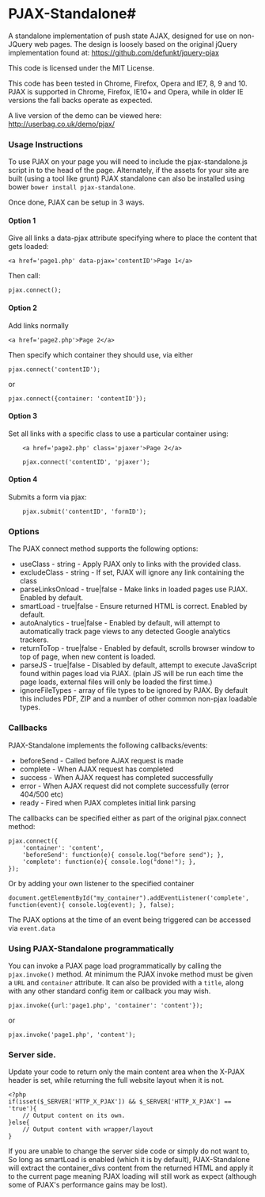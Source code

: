 # PJAX-Standalone#

A standalone implementation of push state AJAX, designed for use on non-JQuery web pages.
The design is loosely based on the original jQuery implementation found at: https://github.com/defunkt/jquery-pjax

This code is licensed under the MIT License.

This code has been tested in Chrome, Firefox, Opera and IE7, 8, 9 and 10. 
PJAX is supported in Chrome, Firefox, IE10+ and Opera, while in older IE versions the fall backs operate as expected.

A live version of the demo can be viewed here: http://userbag.co.uk/demo/pjax/

### Usage Instructions

To use PJAX on your page you will need to include the pjax-standalone.js script in to the head of the page. Alternately, if the assets for your site are built (using a tool like grunt) PJAX standalone can also be installed using bower `bower install pjax-standalone`.

Once done, PJAX can be setup in 3 ways. 

#### Option 1
Give all links a data-pjax attribute specifying where to place the content that gets loaded:

    <a href='page1.php' data-pjax='contentID'>Page 1</a>

Then call:

	pjax.connect();

#### Option 2
Add links normally

	<a href='page2.php'>Page 2</a>
	
Then specify which container they should use, via either

	pjax.connect('contentID');

or

	pjax.connect({container: 'contentID'});

#### Option 3
Set all links with a specific class to use a particular container using:

```
	<a href='page2.php' class='pjaxer'>Page 2</a>
```

```
	pjax.connect('contentID', 'pjaxer');
```	
#### Option 4
Submits a form via pjax:
```
	pjax.submit('contentID', 'formID');
```
### Options

The PJAX connect method supports the following options:

* useClass - string - Apply PJAX only to links with the provided class.
* excludeClass - string - If set, PJAX will ignore any link containing the class
* parseLinksOnload - true|false - Make links in loaded pages use PJAX. Enabled by default.
* smartLoad - true|false - Ensure returned HTML is correct. Enabled by default.
* autoAnalytics - true|false - Enabled by default, will attempt to automatically track page views to any detected Google analytics trackers.
* returnToTop - true|false - Enabled by default, scrolls browser window to top of page, when new content is loaded.
* parseJS - true|false - Disabled by default, attempt to execute JavaScript found within pages load via PJAX. (plain JS will be run each time the page loads, external files will only be loaded the first time.)
* ignoreFileTypes - array of file types to be ignored by PJAX. By default this includes PDF, ZIP and a number of other common non-pjax loadable types.

### Callbacks

PJAX-Standalone implements the following callbacks/events:

* beforeSend - Called before AJAX request is made
* complete - When AJAX request has completed
* success - When AJAX request has completed successfully
* error - When AJAX request did not complete successfully (error 404/500 etc)
* ready - Fired when PJAX completes initial link parsing

The callbacks can be specified either as part of the original pjax.connect method:

	pjax.connect({
		'container': 'content',
		'beforeSend': function(e){ console.log("before send"); },
		'complete': function(e){ console.log("done!"); },
	});

Or by adding your own listener to the specified container

	document.getElementById("my_container").addEventListener('complete', function(event){ console.log(event); }, false);

The PJAX options at the time of an event being triggered can be accessed via `event.data`

### Using PJAX-Standalone programmatically

You can invoke a PJAX page load programmatically by calling the `pjax.invoke()` method.
At minimum the PJAX invoke method must be given a `URL` and `container` attribute. It can also
be provided with a `title`, along with any other standard config item or callback you may wish.

	pjax.invoke({url:'page1.php', 'container': 'content'});

or
	
	pjax.invoke('page1.php', 'content');

### Server side.

Update your code to return only the main content area when the X-PJAX header is set, while returning the full website layout when it is not.
	
	<?php
	if(isset($_SERVER['HTTP_X_PJAX']) && $_SERVER['HTTP_X_PJAX'] == 'true'){
		// Output content on its own.
	}else{
		// Output content with wrapper/layout
	}

If you are unable to change the server side code or simply do not want to, So long as smartLoad is enabled (which it is by default), PJAX-Standalone will extract the container_divs content from the returned HTML and apply it to the current page meaning PJAX loading will still work as expect (although some of PJAX's performance gains may be lost).


	
	
	


      

	
